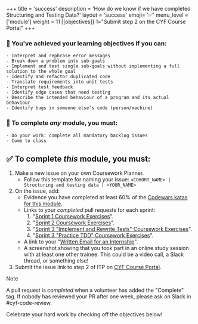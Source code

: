 +++
title = 'success'
description = 'How do we know if we have completed Structuring and Testing Data?'
layout = 'success'
emoji= '✅'
menu_level = ['module']
weight = 11
[[objectives]]
1="Submit step 2 on the CYF Course Portal"
+++

### 🎯 You've achieved your learning objectives if you can:

```objectives
- Interpret and rephrase error messages
- Break down a problem into sub-goals
- Implement and test single sub-goals without implementing a full solution to the whole goal
- Identify and refactor duplicated code
- Translate requirements into unit tests
- Interpret test feedback
- Identify edge cases that need testing
- Describe the intended behaviour of a program and its actual behaviour
- Identify bugs in someone else’s code (person/machine)
```

### 💯 To complete _any_ module, you must:

```objectives
- Do your work: complete all mandatory backlog issues
- Come to class
```

## ✅ To complete _this_ module, you must:

1. Make a new issue on your own Coursework Planner.
   - Follow this template for naming your issue: `<COHORT_NAME> | Structuring and testing data | <YOUR_NAME>`
1. On the issue, add:
    - Evidence you have completed at least 60% of the [Codewars katas for this module](https://github.com/CodeYourFuture/Module-Structuring-and-Testing-Data/issues/27).
    - Links to your _completed_ pull requests for each sprint:
        1. "[Sprint 1 Coursework Exercises](https://github.com/CodeYourFuture/Module-Structuring-and-Testing-Data/issues/35)".
        2. "[Sprint 2 Coursework Exercises](https://github.com/CodeYourFuture/Module-Structuring-and-Testing-Data/issues/7)".
        3. "[Sprint 3 "Implement and Rewrite Tests" Coursework Exercises](https://github.com/CodeYourFuture/Module-Structuring-and-Testing-Data/issues/6)".
        4. "[Sprint 3 "Practice TDD" Coursework Exercises](https://github.com/CodeYourFuture/Module-Structuring-and-Testing-Data/issues/695)".
    - A link to your "[Written Email for an Internship](https://github.com/CodeYourFuture/Module-Structuring-and-Testing-Data/issues/20)".
    - A screenshot showing that you took part in an online study session with at least one other trainee. This could be a video call, a Slack thread, or something else!
2. Submit the issue link to step 2 of ITP on [CYF Course Portal](https://application-process.codeyourfuture.io/).

> [!NOTE]
> A pull request is _completed_ when a volunteer has added the "Complete" tag. If nobody has reviewed your PR after one week, please ask on Slack in #cyf-code-review.

Celebrate your hard work by checking off the objectives below!

